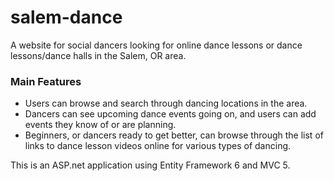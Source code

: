 # salem-dance

A website for social dancers looking for online dance lessons or dance lessons/dance halls in the Salem, OR area.

### Main Features
- Users can browse and search through dancing locations in the area.
- Dancers can see upcoming dance events going on, and users can add events they know of or are planning.
- Beginners, or dancers ready to get better, can browse through the list of links to dance lesson videos online for various types of dancing.

This is an ASP.net application using Entity Framework 6 and MVC 5.
